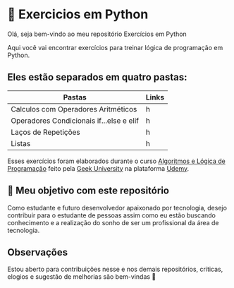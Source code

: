 # 🐍 Exercicios em Python

Olá, seja bem-vindo ao meu repositório Exercícios em Python

Aqui você vai encontrar exercícios para treinar lógica de programação em Python.

## Eles estão separados em quatro pastas:
| Pastas                                   | Links     |
|------------------------------------------|-----------|
| Calculos com Operadores Aritméticos      | h         |
| Operadores Condicionais if...else e elif | h         |
| Laços de Repetições                      | h         |
| Listas                                   | h         |

Esses exercícios foram elaborados durante o curso [Algoritmos e Lógica de Programação](https://www.udemy.com/course/algoritmos-e-logica-de-programacao-essencial/?couponCode=ST2MT43024)
feito pela [Geek University](https://www.geekuniversity.com.br/) na plataforma [Udemy](https://www.udemy.com/).

## 🎯 Meu objetivo com este repositório
Como estudante e futuro desenvolvedor apaixonado por tecnologia, desejo contribuir para o estudante de pessoas assim como eu estão buscando conhecimento e a realização do sonho de ser um profissional da área de tecnologia.

## Observações
Estou aberto para contribuições nesse e nos demais repositórios, críticas, elogios e sugestão de melhorias são bem-vindas 🙂



